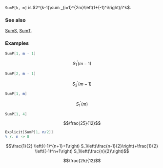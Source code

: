 `SumP[k, m]` is $2^{k-1}\sum _{i=1}^{2m}\left(1+(-1)^i\right)/i^k$.

### See also

[SumS](SumS), [SumT](SumT).

### Examples

```mathematica
SumP[1, m - 1]
```

$$S_1^'(m-1)$$

```mathematica
SumP[2, m - 1]
```

$$S_2^'(m-1)$$

```mathematica
SumP[1, m]
```

$$S_1^'(m)$$

```mathematica
SumP[1, 4]
```

$$\frac{25}{12}$$

```mathematica
Explicit[SumP[1, n/2]]
% /. n -> 8
```

$$\frac{1}{2} \left((-1)^{n+1}+1\right) S_1\left(\frac{n-1}{2}\right)+\frac{1}{2} \left((-1)^n+1\right) S_1\left(\frac{n}{2}\right)$$

$$\frac{25}{12}$$
